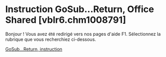 
# Instruction GoSub...Return, Office Shared [vblr6.chm1008791]

Bonjour ! Vous avez été redirigé vers nos pages d'aide F1. Sélectionnez la rubrique que vous recherchiez ci-dessous.

[GoSub...Return, instruction](http://msdn.microsoft.com/library/5aafb93f-0baf-f319-d8dd-96a14095d62d%28Office.15%29.aspx)
